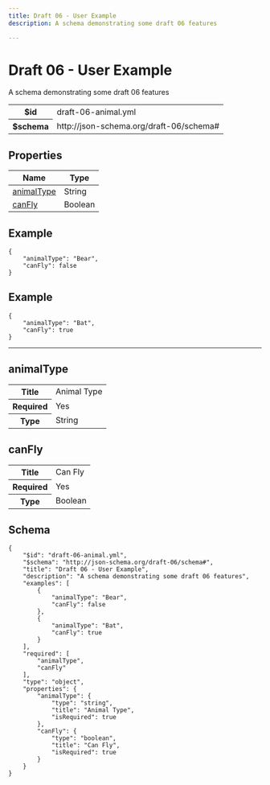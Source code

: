 ```yaml
---
title: Draft 06 - User Example
description: A schema demonstrating some draft 06 features

---
```

# Draft 06 - User Example

<p>A schema demonstrating some draft 06 features</p>

<table>
<tbody>
<tr><th>$id</th><td>draft-06-animal.yml</td></tr>
<tr><th>$schema</th><td>http://json-schema.org/draft-06/schema#</td></tr>
</tbody>
</table>

## Properties

<table><thead><tr><th colspan="2">Name</th><th>Type</th></tr></thead><tbody><tr><td colspan="2"><a href="#animaltype">animalType</a></td><td>String</td></tr><tr><td colspan="2"><a href="#canfly">canFly</a></td><td>Boolean</td></tr></tbody></table>


## Example
```
{
    "animalType": "Bear",
    "canFly": false
}
```
## Example
```
{
    "animalType": "Bat",
    "canFly": true
}
```

<hr />



## animalType


<table>
  <tbody>
    <tr>
      <th>Title</th>
      <td colspan="2">Animal Type</td>
    </tr>
    <tr>
      <th>Required</th>
      <td colspan="2">Yes</td>
    </tr>
    <tr><th>Type</th><td colspan="2">String</td></tr>
    
  </tbody>
</table>






## canFly


<table>
  <tbody>
    <tr>
      <th>Title</th>
      <td colspan="2">Can Fly</td>
    </tr>
    <tr>
      <th>Required</th>
      <td colspan="2">Yes</td>
    </tr>
    <tr><th>Type</th><td colspan="2">Boolean</td></tr>
    
  </tbody>
</table>









## Schema
```
{
    "$id": "draft-06-animal.yml",
    "$schema": "http://json-schema.org/draft-06/schema#",
    "title": "Draft 06 - User Example",
    "description": "A schema demonstrating some draft 06 features",
    "examples": [
        {
            "animalType": "Bear",
            "canFly": false
        },
        {
            "animalType": "Bat",
            "canFly": true
        }
    ],
    "required": [
        "animalType",
        "canFly"
    ],
    "type": "object",
    "properties": {
        "animalType": {
            "type": "string",
            "title": "Animal Type",
            "isRequired": true
        },
        "canFly": {
            "type": "boolean",
            "title": "Can Fly",
            "isRequired": true
        }
    }
}
```



